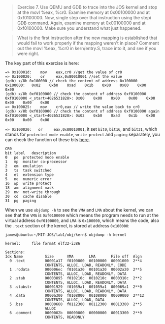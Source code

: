 > Exercise 7. Use QEMU and GDB to trace into the JOS kernel and stop at the movl %eax, %cr0. Examine memory at 0x00100000 and at 0xf0100000. Now, single step over that instruction using the stepi GDB command. Again, examine memory at 0x00100000 and at 0xf0100000. Make sure you understand what just happened.

> What is the first instruction after the new mapping is established that would fail to work properly if the mapping weren't in place? Comment out the movl %eax, %cr0 in kern/entry.S, trace into it, and see if you were right.

The key part of this exercise is here:
```gdb
=> 0x10001d:	mov    eax,cr0 //get the value of cr0
=> 0x100020:	or     eax,0x80010001 //set the value
(gdb) x/8b 0x100000 // check the content of address 0x100000
0x100000:	0x02	0xb0	0xad	0x1b	0x00	0x00	0x00	0x00
(gdb) x/8b 0xf0100000 // check the content of address 0xf0100000
0xf0100000 <_start+4026531828>:	0x00	0x00	0x00	0x00	0x00	0x00	0x00	0x00
=> 0x100025:	mov    cr0,eax // write the value back to cr0
(gdb) x/8b 0xf0100000 // check the content of address 0xf0100000 again
0xf0100000 <_start+4026531828>:	0x02	0xb0	0xad	0x1b	0x00	0x00	0x00	0x00
```

`=> 0x100020:	or     eax,0x80010001`, it set `bit0`, `bit16`, and `bit31`, which stands for `protected mode enable`, `write protect` and `paging` separately, you can check the function of these bits [here](http://wiki.osdev.org/CPU_Registers_x86#CR0).
```
CR0
bit	label	description
0	pe	protected mode enable
1	mp	monitor co-processor
2	em	emulation
3	ts	task switched
4	et	extension type
5	ne	numeric error
16	wp	write protect
18	am	alignment mask
29	nw	not-write through
30	cd	cache disable
31	pg	paging
```

When we use `objdump -h` to see the `VMA` and `LMA` about the kernel, we can see that the `VMA` is `0xf0100000` which means the program needs to run at the virtual address `0xf0100000`, and `LMA` is `0x100000`, which means the code, also the `.text` section of the kernel, is stored at address `0x100000`:

```
james@ubuntu:~/MIT-JOS/lab1/obj/kern$ objdump -h kernel

kernel:     file format elf32-i386

Sections:
Idx Name          Size      VMA       LMA       File off  Algn
  0 .text         00001a17  f0100000  00100000  00001000  2**4
                  CONTENTS, ALLOC, LOAD, READONLY, CODE
  1 .rodata       000006ec  f0101a20  00101a20  00002a20  2**5
                  CONTENTS, ALLOC, LOAD, READONLY, DATA
  2 .stab         00003895  f010210c  0010210c  0000310c  2**2
                  CONTENTS, ALLOC, LOAD, READONLY, DATA
  3 .stabstr      00001929  f01059a1  001059a1  000069a1  2**0
                  CONTENTS, ALLOC, LOAD, READONLY, DATA
  4 .data         0000a300  f0108000  00108000  00009000  2**12
                  CONTENTS, ALLOC, LOAD, DATA
  5 .bss          00000660  f0112300  00112300  00013300  2**5
                  ALLOC
  6 .comment      0000002b  00000000  00000000  00013300  2**0
                  CONTENTS, READONLY
```
